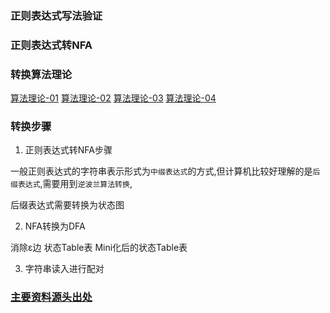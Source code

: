 ### 正则表达式写法验证

### 正则表达式转NFA

### 转换算法理论

[算法理论-01](LexicalPart1.pdf)
[算法理论-02](LexicalPart2.pdf)
[算法理论-03](LexicalPart3.pdf)
[算法理论-04](LexicalPart4.pdf)

### 转换步骤
1. 正则表达式转NFA步骤

一般正则表达式的字符串表示形式为`中缀表达式`的方式,但计算机比较好理解的是`后缀表达式`,需要用到`逆波兰算法转换`,

后缀表达式需要转换为状态图

2. NFA转换为DFA

消除ε边
状态Table表
Mini化后的状态Table表

3. 字符串读入进行配对


### [主要资料源头出处](http://web.cecs.pdx.edu/~harry/compilers/)
